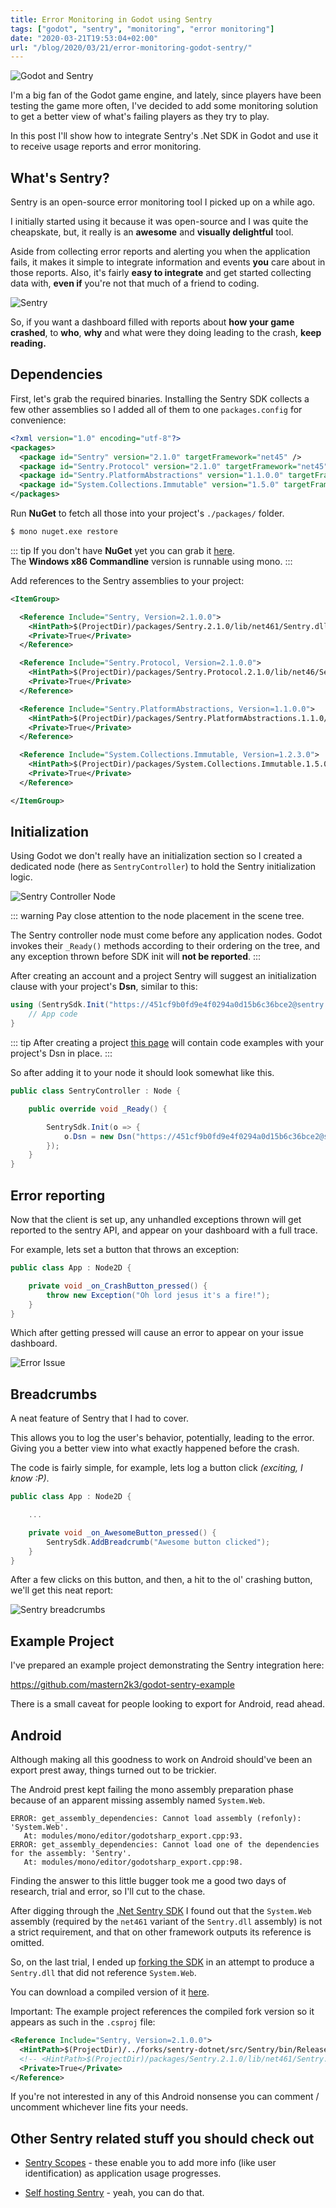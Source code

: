 ```yaml
---
title: Error Monitoring in Godot using Sentry
tags: ["godot", "sentry", "monitoring", "error monitoring"]
date: "2020-03-21T19:53:04+02:00"
url: "/blog/2020/03/21/error-monitoring-godot-sentry/"
---
```


![Godot and Sentry](sentry-glyph-dark.png)

I'm a big fan of the Godot game engine, and lately, since players have been
testing the game more often, I've decided to add some monitoring solution to
get a better view of what's failing players as they try to play.

In this post I'll show how to integrate Sentry's .Net SDK in Godot and use
it to receive usage reports and error monitoring.


## What's Sentry?

Sentry is an open-source error monitoring tool I picked up on a while ago.

I initially started using it because it was open-source and I was quite the
cheapskate, but, it really is an **awesome** and **visually delightful** tool.

Aside from collecting error reports and alerting you when the application fails,
it makes it simple to integrate information and events **you** care about in
those reports. Also, it's fairly **easy to integrate** and get started
collecting data with, **even if** you're not that much of a friend to coding.

![Sentry](sentry_pic.jpg)

So, if you want a dashboard filled with reports about **how your game crashed**,
to **who**, **why** and what were they doing leading to the crash,
**keep reading.**


## Dependencies

First, let's grab the required binaries. Installing the Sentry SDK collects a
few other assemblies so I added all of them to one `packages.config` for
convenience:

```xml
<?xml version="1.0" encoding="utf-8"?>
<packages>
  <package id="Sentry" version="2.1.0" targetFramework="net45" />
  <package id="Sentry.Protocol" version="2.1.0" targetFramework="net45" />
  <package id="Sentry.PlatformAbstractions" version="1.1.0.0" targetFramework="net45" />
  <package id="System.Collections.Immutable" version="1.5.0" targetFramework="net45" />
</packages>
```

Run **NuGet** to fetch all those into your project's `./packages/` folder.

```sh
$ mono nuget.exe restore
```

::: tip
If you don't have **NuGet** yet you can grab it [here][nuget downloads].  
The **Windows x86 Commandline** version is runnable using mono.
:::

Add references to the Sentry assemblies to your project:

```xml
<ItemGroup>

  <Reference Include="Sentry, Version=2.1.0.0">
    <HintPath>$(ProjectDir)/packages/Sentry.2.1.0/lib/net461/Sentry.dll</HintPath>
    <Private>True</Private>
  </Reference>

  <Reference Include="Sentry.Protocol, Version=2.1.0.0">
    <HintPath>$(ProjectDir)/packages/Sentry.Protocol.2.1.0/lib/net46/Sentry.Protocol.dll</HintPath>
    <Private>True</Private>
  </Reference>

  <Reference Include="Sentry.PlatformAbstractions, Version=1.1.0.0">
    <HintPath>$(ProjectDir)/packages/Sentry.PlatformAbstractions.1.1.0/lib/net471/Sentry.PlatformAbstractions.dll</HintPath>
    <Private>True</Private>
  </Reference>

  <Reference Include="System.Collections.Immutable, Version=1.2.3.0">
    <HintPath>$(ProjectDir)/packages/System.Collections.Immutable.1.5.0/lib/portable-net45+win8+wp8+wpa81/System.Collections.Immutable.dll</HintPath>
    <Private>True</Private>
  </Reference>

</ItemGroup>
```


## Initialization

Using Godot we don't really have an initialization section so I created a
dedicated node (here as `SentryController`) to hold the Sentry initialization
logic.

![Sentry Controller Node](sentry_controller_node.png)

::: warning
Pay close attention to the node placement in the scene tree.

The Sentry controller node must come before any application nodes.
Godot invokes their `_Ready()` methods according to their ordering on the tree,
and any exception thrown before SDK init will **not be reported**.
:::

After creating an account and a project Sentry will suggest an initialization
clause with your project's **Dsn**, similar to this:

```csharp
using (SentrySdk.Init("https://451cf9b0fd9e4f0294a0d15b6c36bce2@sentry.io/5170198")) {
    // App code
}
```

::: tip
After creating a project [this page][Sentry quickstart page] will contain code examples with your project's Dsn in place.
:::

So after adding it to your node it should look somewhat like this.

```csharp
public class SentryController : Node {

	public override void _Ready() {

		SentrySdk.Init(o => {
			o.Dsn = new Dsn("https://451cf9b0fd9e4f0294a0d15b6c36bce2@sentry.io/5170198");
		});
	}
}
```


## Error reporting

Now that the client is set up, any unhandled exceptions thrown will get
reported to the sentry API, and appear on your dashboard with a full trace.

For example, lets set a button that throws an exception:

```csharp
public class App : Node2D {

	private void _on_CrashButton_pressed() {
		throw new Exception("Oh lord jesus it's a fire!");
	}
}
```

Which after getting pressed will cause an error to appear on your issue
dashboard.

![Error Issue](issue_dashboard_error.png)


## Breadcrumbs

A neat feature of Sentry that I had to cover.

This allows you to log the user's behavior, potentially, leading to the error.
Giving you a better view into what exactly happened before the crash.

The code is fairly simple, for example, lets log a button click *(exciting, I
know :P)*.

```csharp
public class App : Node2D {

    ...

    private void _on_AwesomeButton_pressed() {
        SentrySdk.AddBreadcrumb("Awesome button clicked");
    }
}
```

After a few clicks on this button, and then, a hit to the ol' crashing button,
we'll get this neat report:

![Sentry breadcrumbs](sentry_breadcrumbs.png)


## Example Project

I've prepared an example project demonstrating the Sentry integration here:

<https://github.com/mastern2k3/godot-sentry-example>

There is a small caveat for people looking to export for Android, read ahead.


## Android

Although making all this goodness to work on Android should've been an export
prest away, things turned out to be trickier.

The Android prest kept failing the mono assembly preparation phase because of
an apparent missing assembly named `System.Web`.

```
ERROR: get_assembly_dependencies: Cannot load assembly (refonly): 'System.Web'.
   At: modules/mono/editor/godotsharp_export.cpp:93.
ERROR: get_assembly_dependencies: Cannot load one of the dependencies for the assembly: 'Sentry'.
   At: modules/mono/editor/godotsharp_export.cpp:98.
```

Finding the answer to this little bugger took me a good two days of research,
trial and error, so I'll cut to the chase.

After digging through the [.Net Sentry SDK] I found out that the `System.Web`
assembly (required by the `net461` variant of the `Sentry.dll` assembly) is not
a strict requirement, and that on other framework outputs its reference is
omitted.

So, on the last trial, I ended up [forking the SDK] in an attempt to produce a
`Sentry.dll` that did not reference `System.Web`.

You can download a compiled version of it [here](https://github.com/mastern2k3/sentry-dotnet/releases/tag/2.1.0-godot).

Important: The example project references the compiled fork version so it
appears as such in the `.csproj` file:

```xml
<Reference Include="Sentry, Version=2.1.0.0">
  <HintPath>$(ProjectDir)/../forks/sentry-dotnet/src/Sentry/bin/Release/net461/Sentry.dll</HintPath>
  <!-- <HintPath>$(ProjectDir)/packages/Sentry.2.1.0/lib/net461/Sentry.dll</HintPath> -->
  <Private>True</Private>
</Reference>
```

If you're not interested in any of this Android nonsense you can comment /
uncomment whichever line fits your needs.

## Other Sentry related stuff you should check out

* [Sentry Scopes] - these enable you to add more info (like user identification)
  as application usage progresses.

* [Self hosting Sentry] - yeah, you can do that.


[Sentry Scopes]: https://docs.sentry.io/enriching-error-data/scopes/?platform=csharp
[Self hosting Sentry]: https://docs.sentry.io/server/

[nuget downloads]: https://www.nuget.org/downloads
[Android version]: ./2020-03-09-godot32-android.md
[.Net Sentry SDK]: https://github.com/getsentry/sentry-dotnet
[forking the SDK]: https://github.com/mastern2k3/sentry-dotnet
[Sentry quickstart page]: https://docs.sentry.io/error-reporting/quickstart/?platform=csharp

